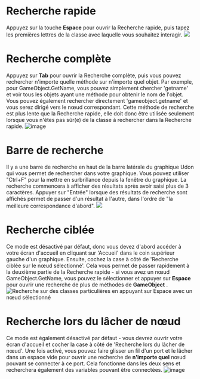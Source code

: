 

# Recherche rapide

Appuyez sur la touche **Espace** pour ouvrir la Recherche rapide, puis tapez les premières lettres de la classe avec laquelle vous souhaitez interagir.
![](/img/worlds/searching-for-nodes-b2c9ea7-gameobject-search.png)

# Recherche complète

Appuyez sur **Tab** pour ouvrir la Recherche complète, puis vous pouvez rechercher n'importe quelle méthode sur n'importe quel objet. Par exemple, pour GameObject.GetName, vous pouvez simplement chercher 'getname' et voir tous les objets ayant une méthode pour obtenir le nom de l'objet. Vous pouvez également rechercher directement 'gameobject.getname' et vous serez dirigé vers le nœud correspondant. Cette méthode de recherche est plus lente que la Recherche rapide, elle doit donc être utilisée seulement lorsque vous n'êtes pas sûr(e) de la classe à rechercher dans la Recherche rapide.
![image](/img/worlds/searching-for-nodes-0f8fb2b-fullsearch.png)

# Barre de recherche

Il y a une barre de recherche en haut de la barre latérale du graphique Udon qui vous permet de rechercher dans votre graphique. 
Vous pouvez utiliser "Ctrl+F" pour la mettre en surbrillance depuis la fenêtre du graphique.
La recherche commencera à afficher des résultats après avoir saisi plus de 3 caractères.
Appuyer sur "Entrée" lorsque des résultats de recherche sont affichés permet de passer d'un résultat à l'autre, dans l'ordre de "la meilleure correspondance d'abord".
![](/img/worlds/searching-for-nodes-4647159-search.png)

# Recherche ciblée

Ce mode est désactivé par défaut, donc vous devez d'abord accéder à votre écran d'accueil en cliquant sur 'Accueil' dans le coin supérieur gauche d'un graphique. Ensuite, cochez la case à côté de 'Recherche ciblée sur le nœud sélectionné'. Cela vous permet de passer rapidement à la deuxième partie de la Recherche rapide - si vous avez un nœud GameObject.GetName, vous pouvez le sélectionner et appuyer sur **Espace** pour ouvrir une recherche de plus de méthodes de **GameObject** .
![Recherche sur des classes particulières en appuyant sur **Espace** avec un nœud sélectionné](/img/worlds/searching-for-nodes-3ef349a-focused-search.png)

# Recherche lors du lâcher de nœud

Ce mode est également désactivé par défaut - vous devrez ouvrir votre écran d'accueil et cocher la case à côté de 'Recherche lors du lâcher de nœud'. Une fois activé, vous pouvez faire glisser un fil d'un port et le lâcher dans un espace vide pour ouvrir une recherche de **n'importe quel** nœud pouvant se connecter à ce port. Cela fonctionne dans les deux sens et recherchera également des variables pouvant être connectées.
![image](/img/worlds/searching-for-nodes-8656333-portsearch.gif)